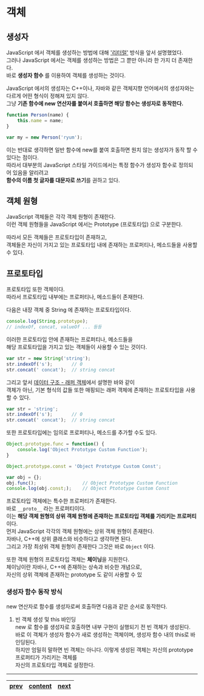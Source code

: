 # 객체

## 생성자
JavaScript 에서 객체를 생성하는 방법에 대해 ['리터럴'](./04-datastructure.ko-KR.md#object) 방식을 앞서 설명했었다.  
그러나 JavaScript 에서는 객체를 생성하는 방법은 그 뿐만 아니라 한 가지 더 존재한다.  
바로 **생성자 함수** 를 이용하여 객체를 생성하는 것이다.

JavaScript 에서의 생성자는 C++이나, 자바와 같은 객체지향 언어에서의 생성자와는 다르게 어떤 형식이 정해져 있지 않다.  
그냥 **기존 함수에 new 연산자를 붙여서 호출하면 해당 함수는 생성자로 동작한다.**

```js
function Person(name) {
	this.name = name;
}

var my = new Person('ryum');
```

이는 반대로 생각하면 일반 함수에 new를 붙여 호출하면 원치 않는 생성자가 동작 할 수 있다는 점이다.  
따라서 대부분의 JavaScript 스타일 가이드에서는 특정 함수가 생성자 함수로 정의되어 있음을 알리려고  
**함수의 이름 첫 글자를 대문자로 쓰기**를 권하고 있다.

## 객체 원형
JavaScript 객체들은 각각 객체 원형이 존재한다.  
이런 객체 원형들을 JavaScript 에서는 Prototype (프로토타입) 으로 구분한다.

따라서 모든 객체들은 프로토타입이 존재하고,  
객체들은 자신이 가지고 있는 프로토타입 내에 존재하는 프로퍼티나, 메소드들을 사용할 수 있다.

## 프로토타입
프로토타입 또한 객체이다.  
따라서 프로토타입 내부에는 프로퍼티나, 메소드들이 존재한다.

다음은 내장 객체 중 String 에 존재하는 프로토타입이다.  
```js
console.log(String.prototype);
// indexOf, concat, valueOf ... 등등
```

이러한 프로토타입 안에 존재하는 프로퍼티나, 메소드들을  
해당 프로토타입을 가지고 있는 객체들이 사용할 수 있는 것이다.
```js
var str = new String('string');
str.indexOf('s');		// 0
str.concat(' concat');	// string concat
```

그리고 앞서 [데이터 구조 - 래퍼 객체](./04-datastructure.ko-KR.md#래퍼-객체-wrapper-object)에서 설명한 바와 같이  
객체가 아닌, 기본 형식의 값들 또한 매핑되는 래퍼 객체에 존재하는 프로토타입을 사용할 수 있다.
```js
var str = 'string';
str.indexOf('s');		// 0
str.concat(' concat');	// string concat
```

또한 프로토타입에는 임의로 프로퍼티나, 메소드를 추가할 수도 있다.
```js
Object.prototype.func = function() {
	console.log('Object Prototype Custom Function');
}

Object.prototype.const = 'Object Prototype Custom Const';

var obj = {};
obj.func();					// Object Prototype Custom Function
console.log(obj.const;);	// Object Ptototype Custom Const
```

프로토타입 객체에는 특수한 프로퍼티가 존재한다.  
바로 `__proto__` 라는 프로퍼티이다.  
이는 **해당 객체 원형의 상위 객체 원형에 존재하는 프로토타입 객체를 가리키는 프로퍼티**이다.  
먼저 JavaScript 각각의 객체 원형에는 상위 객체 원형이 존재한다.  
자바나, C++에 상위 클래스와 비슷하다고 생각하면 된다.  
그리고 가장 최상위 객체 원형이 존재한다 그것은 바로 `Object` 이다.


또한 객체 원형의 프로토타입 객체는 **체이닝**을 지원한다.  
체이닝이란 자바나, C++에 존재하는 상속과 비슷한 개념으로,  
자신의 상위 객체에 존재하는 prototype 도 같이 사용할 수 있

### 생성자 함수 동작 방식
new 연산자로 함수를 생성자로써 호출하면 다음과 같은 순서로 동작한다.

1. 빈 객체 생성 및 this 바인딩  
new 로 함수를 생성자로 호출하면 내부 구현이 실행되기 전 빈 객체가 생성된다.  
바로 이 객체가 생성자 함수가 새로 생성하는 객체이며, 생성자 함수 내의 this로 바인딩된다.  
하지만 엄밀히 말하면 빈 객체는 아니다. 이렇게 생성된 객체는 자신의 prototype 프로퍼티가 가리키는 객체를  
자신의 프로토타입 객체로 설정한다.


---
|[prev](./08-function.ko-KR.md)|[content](./00-contents.ko-KR.md)|[next](./10-this.ko-KR.md)|
|:--:|:--:|:--:|